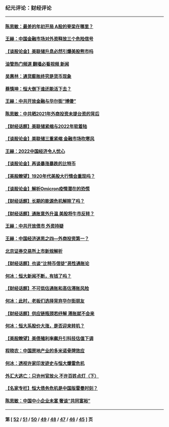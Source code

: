 ### 纪元评论：财经评论
---
#### [陈思敏：最差的年初开局 A股的脊梁在哪里？](../../pages/nsc1026/n13558359.md?02110330) 
#### [王赫：中国金融市场对外资释放三个危险信号](../../pages/nsc1026/n13546389.md?02110330) 
#### [【谈股论金】美联储升息必然引爆美股熊市吗](../../pages/nsc1026/n13519194.md?02110330) 
#### [油管热门频道 翻墙必看视频 新闻](ok?02110330)
#### [吴惠林：通货膨胀终究是货币现象](../../pages/nsc1026/n13512979.md?02110330) 
#### [蔡慎坤：恒大倒下谁还能活下去？](../../pages/nsc1026/n13501831.md?02110330) 
#### [王赫：中共开放金融与华尔街“博傻”](../../pages/nsc1026/n13501138.md?02110330) 
#### [陈思敏：中共晒2021年外商投资未提台资的背后](../../pages/nsc1026/n13501057.md?02110330) 
#### [【财经话题】美联储紧缩与2022年软着陆](../../pages/nsc1026/n13498354.md?02110330) 
#### [【谈股论金】美联储三重紧缩 金融市场吹寒风](../../pages/nsc1026/n13487202.md?02110330) 
#### [王赫：2022中国经济令人忧心](../../pages/nsc1026/n13480433.md?02110330) 
#### [【谈股论金】再谈暴涨暴跌的比特币](../../pages/nsc1026/n13428036.md?02110330) 
#### [【美股瞭望】1920年代美股大行情会重现吗？](../../pages/nsc1026/n13425425.md?02110330) 
#### [【谈股论金】解析Omicron疫情潜在的恐慌](../../pages/nsc1026/n13403704.md?02110330) 
#### [【财经话题】长期的能源危机解除了吗？](../../pages/nsc1026/n13378041.md?02110330) 
#### [【财经话题】通胀意外升温 美股将牛市反转？](../../pages/nsc1026/n13370659.md?02110330) 
#### [王赫：中共开放债市 外资持疑](../../pages/nsc1026/n13366203.md?02110330) 
#### [王赫：中国经济迷思之四—外商投资第一？](../../pages/nsc1026/n13354150.md?02110330) 
#### [北京证券交易所上市新规解析](../../pages/nsc1026/n13348292.md?02110330) 
#### [【财经话题】也谈“比特币信徒”恶性通胀论](../../pages/nsc1026/n13331972.md?02110330) 
#### [何冰：恒大新闻不断，有钱了吗？](../../pages/nsc1026/n13325002.md?02110330) 
#### [【财经话题】不可低估通胀和高估滞胀风险](../../pages/nsc1026/n13300505.md?02110330) 
#### [何冰：此时，老板们选择背弃华尔街朋友](../../pages/nsc1026/n13295291.md?02110330) 
#### [【财经话题】供应链瓶颈若纾解 滞胀就不会来](../../pages/nsc1026/n13286759.md?02110330) 
#### [何冰：恒大系股价大涨，是否迎来转机？](../../pages/nsc1026/n13276822.md?02110330) 
#### [【美股瞭望】美债殖利率飙升引科技估值下调](../../pages/nsc1026/n13267775.md?02110330) 
#### [程晓农：中国房地产业的多米诺骨牌效应](../../pages/nsc1026/n13259673.md?02110330) 
#### [何冰：透视许家印发迹史与恒大爆雷危机](../../pages/nsc1026/n13253937.md?02110330) 
#### [外汇大逃亡：只许州官放火 不许百姓点灯（下）](../../pages/nsc1026/n13245748.md?02110330) 
#### [【名家专栏】恒大债务危机是中国版雷曼时刻？](../../pages/nsc1026/n13242613.md?02110330) 
#### [陈思敏：中国中小企业未富 奢谈“共同富裕”](../../pages/nsc1026/n13241213.md?02110330) 

---
#### 第 [ [52](./52.md?02110330) / [51](./51.md?02110330) / [50](./50.md?02110330) / [49](./49.md?02110330) / [48](./48.md?02110330) / [47](./47.md?02110330) / [46](./46.md?02110330) / [45](./45.md?02110330) ] 页
